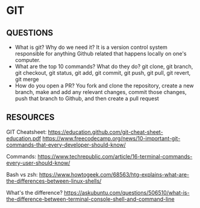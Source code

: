# GIT

## QUESTIONS

- What is git? Why do we need it?
  It is a version control system responsible for anything Github related that happens locally on one's computer.
- What are the top 10 commands? What do they do?
  git clone, git branch, git checkout, git status, git add, git commit, git push, git pull, git revert, git merge
- How do you open a PR?
  You fork and clone the repository, create a new branch, make and add any relevant changes, commit those changes, push that branch to Github, and then create a pull request

## RESOURCES

GIT Cheatsheet:
https://education.github.com/git-cheat-sheet-education.pdf
https://www.freecodecamp.org/news/10-important-git-commands-that-every-developer-should-know/

Commands:
https://www.techrepublic.com/article/16-terminal-commands-every-user-should-know/

Bash vs zsh:
https://www.howtogeek.com/68563/htg-explains-what-are-the-differences-between-linux-shells/

What's the difference?
https://askubuntu.com/questions/506510/what-is-the-difference-between-terminal-console-shell-and-command-line
